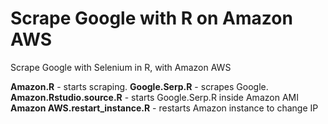 # Scrape Google with R on Amazon AWS
Scrape Google with Selenium in R, with Amazon AWS

**Amazon.R** - starts scraping.
**Google.Serp.R** - scrapes Google.
**Amazon.Rstudio.source.R** - starts Google.Serp.R inside Amazon AMI
**Amazon AWS.restart_instance.R** - restarts Amazon instance to change IP